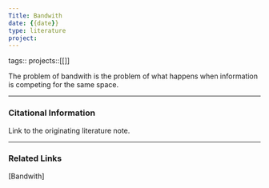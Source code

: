 ```yaml
---
Title: Bandwith
date: {{date}}
type: literature
project:
---
```

tags:: 
projects::[[]]

The problem of bandwith is the problem of what happens when information is competing for the same space.


---
### Citational Information

Link to the originating literature note.

---

### Related Links

[Bandwith]